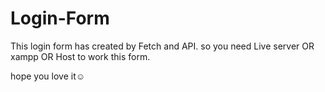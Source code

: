 # Login-Form
This login form has created by Fetch and API. so you need Live server OR xampp OR Host to work this form.

hope you love it☺
